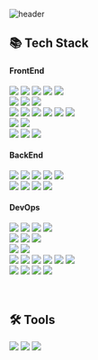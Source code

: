 ![header](https://capsule-render.vercel.app/api?type=waving&color=4078c0&height=180&section=header&text=README%20헤더&fontSize=45&animation=fadeIn&fontAlignY=38&desc=FrontEnd16&descAlignY=55&descAlign=85)

<div>
	<h2>📚 Tech Stack</h2>
</div>
<div>
	<h4>FrontEnd</h4>
	<!-- HTML --><a href="https://html.spec.whatwg.org/"><img src="https://img.shields.io/badge/HTML5-E34F26?style=flat&logo=HTML5&logoColor=white" /></a>
	<!-- CSS --><a href="https://www.w3.org/Style/CSS/"><img src="https://img.shields.io/badge/CSS3-1572B6?style=flat&logo=CSS3&logoColor=white" /></a>
	<!-- JavaScript --><a href="https://www.ecma-international.org/"><img src="https://img.shields.io/badge/JavaScript-F7DF1E?style=flat&logo=JavaScript&logoColor=white" /></a>
	<!-- jQuery --><a href="https://jquery.com/"><img src="https://img.shields.io/badge/jQuery-0769AD?style=flat&logo=jQuery&logoColor=white" /></a>
	<!-- Bootstrap --><a href="https://getbootstrap.com/"><img src="https://img.shields.io/badge/Bootstrap-7952B3?style=flat&logo=Bootstrap&logoColor=white" /></a>
	<br>
	<!-- PUG --><a href="https://pugjs.org/"><img src="https://img.shields.io/badge/Pug-A86454?style=flat&logo=pug&logoColor=white" /></a>
	<!-- SCSS --><a href="https://sass-lang.com/"><img src="https://img.shields.io/badge/SCSS-D75892?style=flat&logo=sass&logoColor=white" /></a>
	<!-- TypeScript --><a href="https://www.typescriptlang.org/"><img src="https://img.shields.io/badge/TypeScript-3178C6?style=flat&logo=TypeScript&logoColor=white" /></a>
	<br>
	<!-- Vue.js --><a href="https://vuejs.org/"><img src="https://img.shields.io/badge/Vue.js-34A06F?style=flat&logo=Vue.js&logoColor=white" /></a>
	<!-- Vuex --><a href="https://vuex.vuejs.org/"><img src="https://img.shields.io/badge/Vuex-33465B?style=flat&logo=Vue.js&logoColor=white" /></a>
	<!-- Nuxt.js --><a href="https://nuxt.com/"><img src="https://img.shields.io/badge/Nuxt.js-01BF89?style=flat&logo=Nuxt.js&logoColor=FFFFFF" /></a>
	<!-- React.js --><a href="https://reactjs.org/"><img src="https://img.shields.io/badge/React.js-58B4CD?style=flat&logo=React&logoColor=white" /></a>
 	<!-- Reducx --><a href="https://react-redux.js.org/"><img src="https://img.shields.io/badge/Redux-764ABC?style=flat&logo=Redux&logoColor=white" /></a>
	<!-- Next.js --><a href="https://nextjs.org/"><img src="https://img.shields.io/badge/Next.js-000000?style=flat&logo=Next.js&logoColor=white" /></a>
	<br>
	<!-- React Native --><a href="https://ko.legacy.reactjs.org/"><img src="https://img.shields.io/badge/React Native-58B4CD?style=flat&logo=React&logoColor=white" /></a>
	<!-- Flutter --><a href="https://flutter.dev/"><img src="https://img.shields.io/badge/Flutter-35B7F5?style=flat&logo=Flutter&logoColor=white" /></a>
	<br>
	<!-- Vite --><a href="https://vitejs.dev/"><img src="https://img.shields.io/badge/Vite-A647F5?style=flat&logo=Vite&logoColor=white" /></a>
	<!-- Gulp --><a href="https://gulpjs.com/"><img src="https://img.shields.io/badge/Gulp-CF4647?style=flat&logo=Gulp&logoColor=white" /></a>
	<!-- PWA --><a href="https://web.dev/progressive-web-apps/"><img src="https://img.shields.io/badge/PWA-6601ED?style=flat&logo=PWA&logoColor=white" /></a>  
	<h4>BackEnd</h4>
 	<!-- Python --><a href="https://www.python.org/"><img src="https://img.shields.io/badge/Python-3876AB?style=flat&logo=Python&logoColor=white" /></a>
 	<!-- C --><a href="https://devdocs.io/c/"><img src="https://img.shields.io/badge/C-659AD1?style=flat&logo=C&logoColor=white" /></a>
 	<!-- C++ --><a href="https://isocpp.org/"><img src="https://img.shields.io/badge/C++-01589E?style=flat&logo=C&logoColor=white" /></a>
 	<!-- Java --><a href="https://www.java.com/"><img src="https://img.shields.io/badge/Java-3D82A1?style=flat&logo=Conda-Forge&logoColor=white" /></a>
 	<!-- Scratch --><a href="https://scratch.mit.edu/"><img src="https://img.shields.io/badge/Scratch-F6A619?style=flat&logo=Scratch&logoColor=white" /></a>
	<br>
	<!-- Django --><a href="https://www.djangoproject.com/"><img src="https://img.shields.io/badge/Django-082D1F?style=flat&logo=Django&logoColor=white" /></a>
	<!-- Flask --><a href="https://flask.palletsprojects.com/"><img src="https://img.shields.io/badge/Flask-0C7963?style=flat&logo=Flask&logoColor=white" /></a>
	<!-- Selenium --><a href="https://www.selenium.dev/"><img src="https://img.shields.io/badge/Selenium-43B02A?style=flat&logo=Selenium&logoColor=white" /></a>
	<!-- Spring --><a href="https://spring.io/"><img src="https://img.shields.io/badge/Spring-6DB33F?style=flat&logo=Spring&logoColor=white" /></a>
	<h4>DevOps</h4>
	<!-- Oracle-db --><a href="https://www.oracle.com/database/"><img src="https://img.shields.io/badge/Oracle%20SQL-F80000?style=flat&logo=Oracle&logoColor=white" /></a>
	<!-- MySQL --><a href="https://www.mysql.com/"><img src="https://img.shields.io/badge/MySQL-4479A1?style=flat&logo=MySQL&logoColor=white" /></a>
	<!-- MariaDB --><a href="https://mariadb.org/"><img src="https://img.shields.io/badge/MariaDB-BA7157?style=flat&logo=MariaDB&logoColor=white" /></a>
	<!-- MongoDB --><a href="https://www.mongodb.com/"><img src="https://img.shields.io/badge/MongoDB-016448?style=flat&logo=MongoDB&logoColor=white" /></a>
	<br>
	<!-- Apache --><a href="https://httpd.apache.org/"><img src="https://img.shields.io/badge/Apache-D32E35?style=flat&logo=Apache&logoColor=white" /></a>
	<!-- NGINX --><a href="https://www.nginx.com/"><img src="https://img.shields.io/badge/NGINX-009639?style=flat&logo=NGINX&logoColor=white" /></a>
 	<!-- Tomcat --><a href="https://tomcat.apache.org/"><img src="https://img.shields.io/badge/Tomcat-F8DC75?style=flat&logo=ApacheTomcat&logoColor=black" /></a>
	<br>
	<!-- Docker --><a href="https://www.docker.com/"><img src="https://img.shields.io/badge/Docker-0A6CD7?style=flat&logo=Docker&logoColor=white" /></a>
	<!-- Kubernetes --><a href="https://kubernetes.io/"><img src="https://img.shields.io/badge/Kubernetes-3271E2?style=flat&logo=Kubernetes&logoColor=white" /></a>
	<br>
	<!-- Debian --><a href="https://www.debian.org/"><img src="https://img.shields.io/badge/debian-D80150?style=flat&logo=debian&logoColor=White" /></a>
	<!-- Ubuntu --><a href="https://ubuntu.com/"><img src="https://img.shields.io/badge/Ubuntu-E9531F?style=flat&logo=Ubuntu&logoColor=FFFFFF" /></a>
	<!-- Redhat --><a href="https://www.redhat.com/"><img src="https://img.shields.io/badge/Redhat-ED0000?style=flat&logo=Redhat&logoColor=White" /></a>
	<!-- Oracle Linux --><a href="https://www.oracle.com/linux/"><img src="https://img.shields.io/badge/Oracle Linux-F80000?style=flat&logo=Oracle&logoColor=white" /></a>
	<!-- CentOS --><a href="https://www.centos.org/"><img src="https://img.shields.io/badge/Centos-A04E8C?style=flat&logo=Centos&logoColor=White" /></a>
	<!-- Linux --><a href="https://www.linuxfoundation.org/"><img src="https://img.shields.io/badge/Linux-FCC624?style=flat&logo=Linux&logoColor=000000" /></a>
	<br>
	<!-- Github --><a href="https://github.com/"><img src="https://img.shields.io/badge/GitHub-181717?style=flat&logo=GitHub&logoColor=white" /></a>
	<!-- Replit --><a href="https://github.com/"><img src="https://img.shields.io/badge/Replit-F26208?style=flat&logo=Replit&logoColor=white" /></a>
	<!-- OCI --><a href="https://www.oracle.com/cloud/"><img src="https://img.shields.io/badge/OCI-F80000?style=flat&logo=Oracle&logoColor=white" /></a>
	<!-- AWS --><a href="https://aws.amazon.com/"><img src="https://img.shields.io/badge/AWS-232F3E?style=flat&logo=AmazonAWS&logoColor=white" /></a>
</div>
<br><br>
<div>
	<h2>🛠 Tools</h2>
</div>
<div>
	<!-- Novim --><a href="https://neovim.io/"><img src="https://img.shields.io/badge/Neovim-01B952?style=flat&logo=neovim&logoColor=white" /></a>
	<!-- VScode --><a href="https://code.visualstudio.com/"><img src="https://img.shields.io/badge/Visual%20Studio%20Code-007ACC?style=flat&logo=VisualStudioCode&logoColor=white" /></a>
	<!-- Eclipes --><a href="https://www.eclipse.org/"><img src="https://img.shields.io/badge/Eclipse%20IDE-2C2255?style=flat&logo=EclipseIDE&logoColor=white" /></a>
</div>
<br>







<!--
<div>
	<p>🎨 SNS & Portfolio 🎨</p>
</div>
<div>
	<a href="https://yermi.co.kr">
		<img src="https://img.shields.io/badge/Portfolio-FF3633?style=flat&logo=Micro.blog&logoColor=white" />
	</a>
	<a href="https://yermi.tistory.com">
		<img src="https://img.shields.io/badge/Blog-FF9800?style=flat&logo=Blogger&logoColor=white" />
	</a>
	<a href="mailto:admin@yermi.co.kr">
		<img src="https://img.shields.io/badge/Mail-30B980?style=flat&logo=Gmail&logoColor=white" />
	</a>
	<a href="https://gentle-snowboard-1c6.notion.site/Yermi-5e8c65dba4df4ab09e83665cf2ee001d">
		<img src="https://img.shields.io/badge/Notion-000000?style=flat&logo=Notion&logoColor=white" />
	</a>
	<br>
</div>

<div align=center>
<br>
<img src="https://github-readme-stats.vercel.app/api/top-langs/?username=yonghun16&layout=compact">
<img src="https://github-readme-stats.vercel.app/api?username=yonghun16&show_icons=true">

<br>
<p>🏆 Baekjoon solved rank 🏆</p>
	
[![Solved.ac Profile](http://mazassumnida.wtf/api/v2/generate_badge?boj=yonghun16)](https://solved.ac/yonghun16)
</div>

-->
